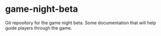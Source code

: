 # game-night-beta
Git repository for the game night beta. Some documentation that will help guide players through the game.
